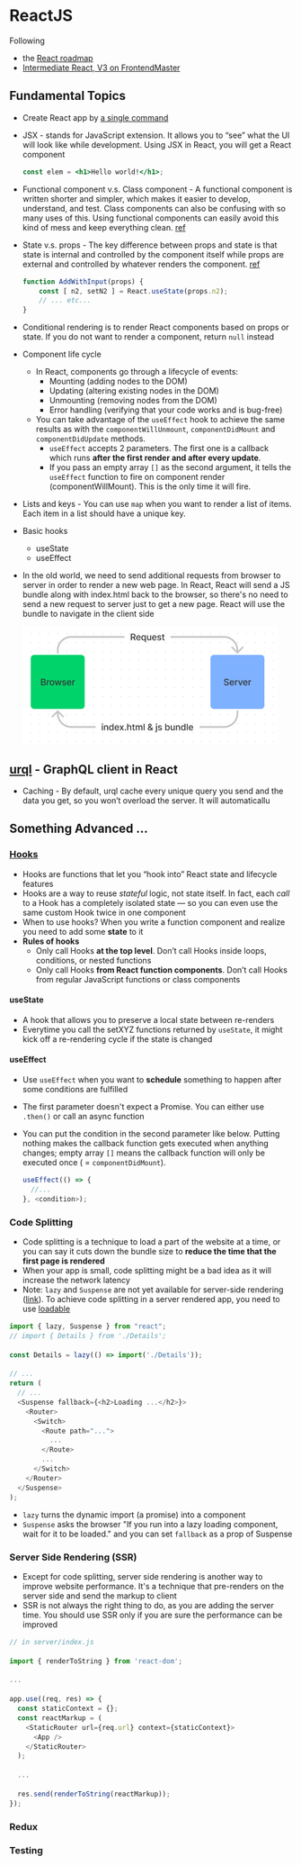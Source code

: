 # ReactJS

Following
- the [React roadmap](https://roadmap.sh/react)
- [Intermediate React, V3 on FrontendMaster](https://frontendmasters.com/courses/intermediate-react-v3)

## Fundamental Topics

- Create React app by [a single command](https://reactjs.org/docs/create-a-new-react-app.html#create-react-app)

- JSX - stands for JavaScript extension. It allows you to “see” what the UI will look like while development. Using JSX in React, you will get a React component
    
    ```jsx
    const elem = <h1>Hello world!</h1>;
    ```

- Functional component v.s. Class component - A functional component is written shorter and simpler, which makes it easier to develop, understand, and test. Class components can also be confusing with so many uses of this. Using functional components can easily avoid this kind of mess and keep everything clean. [ref](https://www.twilio.com/blog/react-choose-functional-components)

- State v.s. props - The key difference between props and state is that state is internal and controlled by the component itself while props are external and controlled by whatever renders the component. [ref](https://stackoverflow.com/questions/27991366/what-is-the-difference-between-state-and-props-in-react#:~:text=The%20key%20difference%20between%20props,by%20whatever%20renders%20the%20component.)

    ```JavaScript
    function AddWithInput(props) {
        const [ n2, setN2 ] = React.useState(props.n2);
        // ... etc...
    }
    ```

- Conditional rendering is to render React components based on props or state. If you do not want to render a component, return `null` instead

- Component life cycle
  - In React, components go through a lifecycle of events:
    - Mounting (adding nodes to the DOM)
    - Updating (altering existing nodes in the DOM)
    - Unmounting (removing nodes from the DOM)
    - Error handling (verifying that your code works and is bug-free)
  - You can take advantage of the `useEffect` hook to achieve the same results as with the `componentWillUnmount`, `componentDidMount` and `componentDidUpdate` methods.
    - `useEffect` accepts 2 parameters. The first one is a callback which runs **after the first render and after every update**.
    - If you pass an empty array `[]` as the second argument, it tells the `useEffect` function to fire on component render (componentWillMount). This is the only time it will fire.

- Lists and keys - You can use `map` when you want to render a list of items. Each item in a list should have a unique key.

- Basic hooks
  - useState
  - useEffect

- In the old world, we need to send additional requests from browser to server in order to render a new web page. In React, React will send a JS bundle along with index.html back to the browser, so there's no need to send a new request to server just to get a new page. React will use the bundle to navigate in the client side

    ![Request in React](./../images/react-request.png)

## [urql](https://formidable.com/open-source/urql/docs/) - GraphQL client in React

- Caching - By default, urql cache every unique query you send and the data you get, so you won’t overload the server. It will automaticallu

## Something Advanced ...

### [Hooks](https://reactjs.org/docs/hooks-intro.html)

- Hooks are functions that let you “hook into” React state and lifecycle features
- Hooks are a way to reuse _stateful_ logic, not state itself. In fact, each _call_ to a Hook has a completely isolated state — so you can even use the same custom Hook twice in one component
- When to use hooks? When you write a function component and realize you need to add some **state** to it
- **Rules of hooks**
  - Only call Hooks **at the top level**. Don’t call Hooks inside loops, conditions, or nested functions
  - Only call Hooks **from React function components**. Don’t call Hooks from regular JavaScript functions or class components

#### useState

- A hook that allows you to preserve a local state between re-renders
- Everytime you call the setXYZ functions returned by `useState`, it might kick off a re-rendering cycle if the state is changed

#### useEffect

- Use `useEffect` when you want to **schedule** something to happen after some conditions are fulfilled
- The first parameter doesn't expect a Promise. You can either use `.then()` or call an async function
- You can put the condition in the second parameter like below. Putting nothing makes the callback function gets executed when anything changes; empty array `[]` means the callback function will only be executed once ( = `componentDidMount`).

  ```JavaScript
  useEffect(() => {
    //...
  }, <condition>);
  ```

### Code Splitting

- Code splitting is a technique to load a part of the website at a time, or you can say it cuts down the bundle size to **reduce the time that the first page is rendered**
- When your app is small, code splitting might be a bad idea as it will increase the network latency
- Note: `lazy` and `Suspense` are not yet available for server-side rendering ([link](https://reactjs.org/docs/code-splitting.html#reactlazy)). To achieve code splitting in a server rendered app, you need to use [loadable](https://github.com/gregberge/loadable-components)

```JavaScript
import { lazy, Suspense } from "react";
// import { Details } from './Details';

const Details = lazy(() => import('./Details'));

// ...
return (
  // ...
  <Suspense fallback={<h2>Loading ...</h2>}>
    <Router>
      <Switch>
        <Route path="...">
          ...
        </Route>
        ...
      </Switch>
    </Router>
  </Suspense>
); 

```

- `lazy` turns the dynamic import (a promise) into a component
- `Suspense` asks the browser "If you run into a lazy loading component, wait for it to be loaded." and you can set `fallback` as a prop of Suspense

### Server Side Rendering (SSR)

- Except for code splitting, server side rendering is another way to improve website performance. It's a technique that pre-renders on the server side and send the markup to client
- SSR is not always the right thing to do, as you are adding the server time. You should use SSR only if you are sure the performance can be improved

```JavaScript
// in server/index.js

import { renderToString } from 'react-dom';

...

app.use((req, res) => {
  const staticContext = {};
  const reactMarkup = (
    <StaticRouter url={req.url} context={staticContext}>
      <App />
    </StaticRouter>
  );

  ...

  res.send(renderToString(reactMarkup));
});
```

### Redux

### Testing